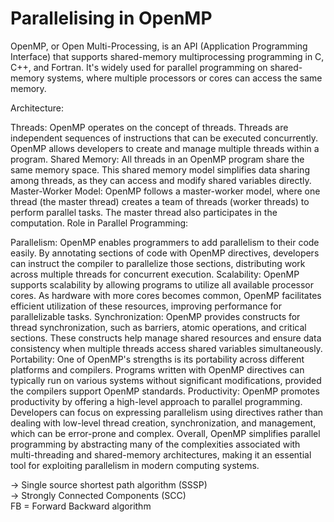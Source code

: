# Parallelising in OpenMP

OpenMP, or Open Multi-Processing, is an API (Application Programming Interface) that supports shared-memory multiprocessing programming in C, C++, and Fortran. It's widely used for parallel programming on shared-memory systems, where multiple processors or cores can access the same memory.

Architecture:

Threads: OpenMP operates on the concept of threads. Threads are independent sequences of instructions that can be executed concurrently. OpenMP allows developers to create and manage multiple threads within a program.
Shared Memory: All threads in an OpenMP program share the same memory space. This shared memory model simplifies data sharing among threads, as they can access and modify shared variables directly.
Master-Worker Model: OpenMP follows a master-worker model, where one thread (the master thread) creates a team of threads (worker threads) to perform parallel tasks. The master thread also participates in the computation.
Role in Parallel Programming:

Parallelism: OpenMP enables programmers to add parallelism to their code easily. By annotating sections of code with OpenMP directives, developers can instruct the compiler to parallelize those sections, distributing work across multiple threads for concurrent execution.
Scalability: OpenMP supports scalability by allowing programs to utilize all available processor cores. As hardware with more cores becomes common, OpenMP facilitates efficient utilization of these resources, improving performance for parallelizable tasks.
Synchronization: OpenMP provides constructs for thread synchronization, such as barriers, atomic operations, and critical sections. These constructs help manage shared resources and ensure data consistency when multiple threads access shared variables simultaneously.
Portability: One of OpenMP's strengths is its portability across different platforms and compilers. Programs written with OpenMP directives can typically run on various systems without significant modifications, provided the compilers support OpenMP standards.
Productivity: OpenMP promotes productivity by offering a high-level approach to parallel programming. Developers can focus on expressing parallelism using directives rather than dealing with low-level thread creation, synchronization, and management, which can be error-prone and complex.
Overall, OpenMP simplifies parallel programming by abstracting many of the complexities associated with multi-threading and shared-memory architectures, making it an essential tool for exploiting parallelism in modern computing systems.

-> Single source shortest path algorithm (SSSP)  <br>
-> Strongly Connected Components (SCC) <br>
FB = Forward Backward algorithm

